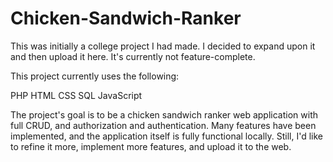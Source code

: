 
# Chicken-Sandwich-Ranker

This was initially a college project I had made. I decided to expand upon it and then upload it here. It's currently not feature-complete.

This project currently uses the following:

PHP
HTML
CSS
SQL
JavaScript

The project's goal is to be a chicken sandwich ranker web application with full CRUD, and authorization and authentication. Many features have been implemented, and the application itself is fully functional locally. Still, I'd like to refine it more, implement more features, and upload it to the web.